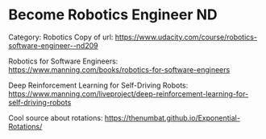 # Become Robotics Engineer ND

Category: Robotics
Copy of url: https://www.udacity.com/course/robotics-software-engineer--nd209

Robotics for Software Engineers: https://www.manning.com/books/robotics-for-software-engineers

Deep Reinforcement Learning for Self-Driving Robots: https://www.manning.com/liveproject/deep-reinforcement-learning-for-self-driving-robots

Cool source about rotations: https://thenumbat.github.io/Exponential-Rotations/